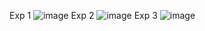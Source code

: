 Exp 1
![image](https://user-images.githubusercontent.com/113337489/212011392-ffe1aa9a-6d2f-4092-ba9a-f7a2de101116.png)
Exp 2
![image](https://user-images.githubusercontent.com/113337489/212010605-8559e2bd-a0dc-4808-898d-cdf602da7fe5.png)
Exp 3
![image](https://user-images.githubusercontent.com/113337489/212011892-2410834c-7776-4c48-acc8-58b6a6224df1.png)

